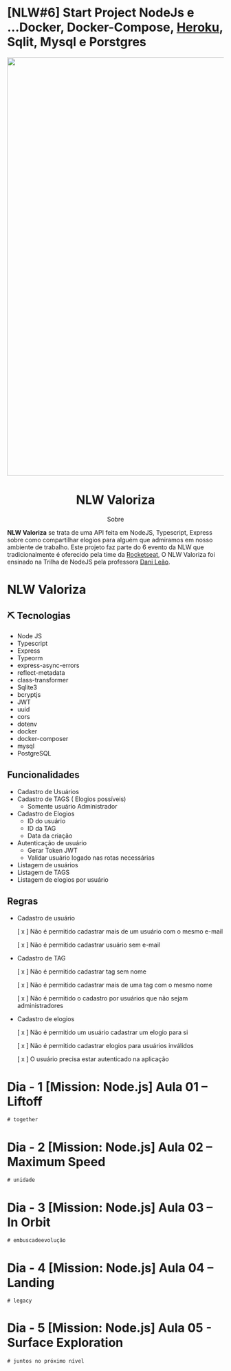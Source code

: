 # [NLW#6] Start Project NodeJs e ...Docker, Docker-Compose, [Heroku](https://nlw-06-nodejs.herokuapp.com/), Sqlit, Mysql e Porstgres


<img src="https://github.com/FranciscoWallison/nlw-06-nodejs/blob/master/config/project.gif" width="970" />

 <h1 align="center">  NLW Valoriza  </h1>
  
<p align="center">Sobre </p>

**NLW Valoriza** se trata de uma API feita em NodeJS, Typescript, Express sobre como compartilhar elogios para alguém que admiramos em nosso ambiente de trabalho.
Este projeto faz parte do 6 evento da NLW que tradicionalmente é oferecido pela time da [Rocketseat](https://rocketseat.com.br/),
O NLW Valoriza foi ensinado na Trilha de NodeJS pela professora  [Dani Leão](https://github.com/danileao).
  
# NLW Valoriza

<h2>⛏️ Tecnologias</h2>

<ul>
    <li>Node JS</li>
    <li>Typescript</li>
    <li>Express</li>
    <li>Typeorm</li>
    <li>express-async-errors</li>
    <li>reflect-metadata</li>
    <li>class-transformer</li>
    <li>Sqlite3</li>
    <li>bcryptjs</li>
    <li>JWT</li>
    <li>uuid</li>
    <li>cors</li>
    <li>dotenv</li>
    <li>docker</li>
    <li>docker-composer</li>
    <li>mysql</li>
    <li>PostgreSQL</li>
</ul>

## Funcionalidades 
- Cadastro de Usuários
- Cadastro de TAGS ( Elogios possíveis)
    - Somente usuário Administrador
- Cadastro de Elogios
    - ID do usuário
    - ID da TAG
    - Data da criação
- Autenticação de usuário
    - Gerar Token JWT
    - Validar usuário logado nas rotas necessárias
- Listagem de usuários
- Listagem de TAGS
- Listagem de elogios por usuário

## Regras

- Cadastro de usuário

  [ x ] Não é permitido cadastrar mais de um usuário com o mesmo e-mail

  [ x ] Não é permitido cadastrar usuário sem e-mail

- Cadastro de TAG

  [ x ] Não é permitido cadastrar tag sem nome

  [ x ] Não é permitido cadastrar mais de uma tag com o mesmo nome

  [ x ] Não é permitido o cadastro por usuários que não sejam administradores

- Cadastro de elogios

  [ x ] Não é permitido um usuário cadastrar um elogio para si

  [ x ] Não é permitido cadastrar elogios para usuários inválidos

  [ x ] O usuário precisa estar autenticado na aplicação

# Dia - 1 [Mission: Node.js] Aula 01 – Liftoff
````
# together
````
# Dia - 2 [Mission: Node.js] Aula 02 – Maximum Speed
````
# unidade
````
# Dia - 3 [Mission: Node.js] Aula 03 – In Orbit
````
# embuscadeevolução
````
# Dia - 4 [Mission: Node.js] Aula 04 – Landing
````
# legacy
````
# Dia - 5 [Mission: Node.js] Aula 05 - Surface Exploration
````
# juntos no próximo nível
````
